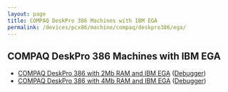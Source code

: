 ```yaml
---
layout: page
title: COMPAQ DeskPro 386 Machines with IBM EGA
permalink: /devices/pcx86/machine/compaq/deskpro386/ega/
---
```


COMPAQ DeskPro 386 Machines with IBM EGA
----------------------------------------

* [COMPAQ DeskPro 386 with 2Mb RAM and IBM EGA](2048kb/) ([Debugger](2048kb/debugger/))
* [COMPAQ DeskPro 386 with 4Mb RAM and IBM EGA](4096kb/) ([Debugger](4096kb/debugger/))
